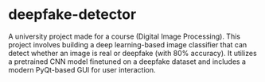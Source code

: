 # deepfake-detector
A university project made for a course (Digital Image Processing). This project involves building a deep learning-based image classifier that can detect whether an image is real or deepfake (with 80% accuracy). It utilizes a pretrained CNN model finetuned on a deepfake dataset and includes a modern PyQt-based GUI for user interaction.
